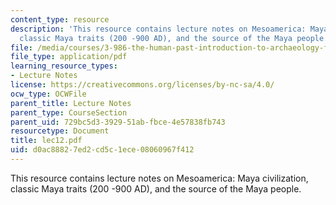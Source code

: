 ```yaml
---
content_type: resource
description: 'This resource contains lecture notes on Mesoamerica: Maya civilization,
  classic Maya traits (200 -900 AD), and the source of the Maya people.'
file: /media/courses/3-986-the-human-past-introduction-to-archaeology-fall-2006/d0ac88827ed2cd5c1ece08060967f412_lec12.pdf
file_type: application/pdf
learning_resource_types:
- Lecture Notes
license: https://creativecommons.org/licenses/by-nc-sa/4.0/
ocw_type: OCWFile
parent_title: Lecture Notes
parent_type: CourseSection
parent_uid: 729bc5d3-3929-51ab-fbce-4e57838fb743
resourcetype: Document
title: lec12.pdf
uid: d0ac8882-7ed2-cd5c-1ece-08060967f412
---
```

This resource contains lecture notes on Mesoamerica: Maya civilization, classic Maya traits (200 -900 AD), and the source of the Maya people.